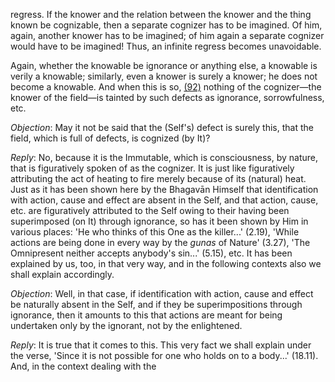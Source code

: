 regress. If the knower and the relation between the knower and the thing known be cognizable, then a separate cognizer has to be imagined. Of him, again, another knower has to be imagined; of him again a separate cognizer would have to be imagined! Thus, an infinite regress becomes unavoidable.

Again, whether the knowable be ignorance or anything else, a knowable is verily a knowable; similarly, even a knower is surely a knower; he does not become a knowable. And when this is so, [\(92\)](#page--1-0) nothing of the cognizer—the knower of the field—is tainted by such defects as ignorance, sorrowfulness, etc.

*Objection*: May it not be said that the (Self's) defect is surely this, that the field, which is full of defects, is cognized (by It)?

*Reply*: No, because it is the Immutable, which is consciousness, by nature, that is figuratively spoken of as the cognizer. It is just like figuratively attributing the act of heating to fire merely because of its (natural) heat. Just as it has been shown here by the Bhagavān Himself that identification with action, cause and effect are absent in the Self, and that action, cause, etc. are figuratively attributed to the Self owing to their having been superimposed (on It) through ignorance, so has it been shown by Him in various places: 'He who thinks of this One as the killer...' (2.19), 'While actions are being done in every way by the *gunas* of Nature' (3.27), 'The Omnipresent neither accepts anybody's sin...' (5.15), etc. It has been explained by us, too, in that very way, and in the following contexts also we shall explain accordingly.

*Objection*: Well, in that case, if identification with action, cause and effect be naturally absent in the Self, and if they be superimpositions through ignorance, then it amounts to this that actions are meant for being undertaken only by the ignorant, not by the enlightened.

*Reply*: It is true that it comes to this. This very fact we shall explain under the verse, 'Since it is not possible for one who holds on to a body...' (18.11). And, in the context dealing with the